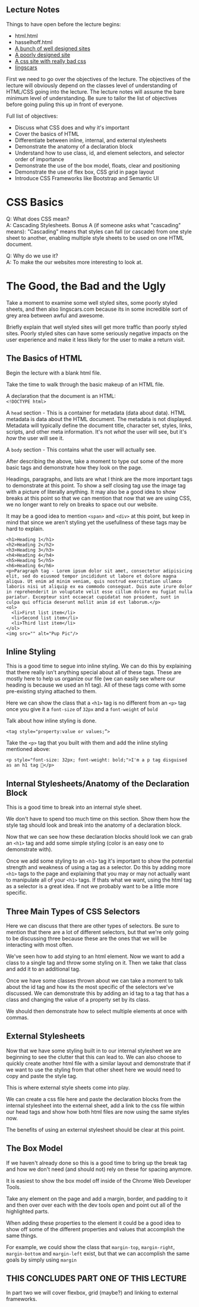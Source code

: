 ## Lecture Notes

Things to have open before the lecture begins:
  - html.html
  - hasselhoff.html
  - [A bunch of well designed sites](http://www.csszengarden.com/)
  - [A poorly designed site](http://www.aliweb.com/)
  - [A css site with really bad css](http://css.maxdesign.com.au/selectutorial/advanced_cascade.htm)
  - [lingscars](https://www.lingscars.com/)


First we need to go over the objectives of the lecture. The objectives of the lecture will obviously depend on the classes level of understanding of HTML/CSS going into the lecture. The lecture notes will assume the bare minimum level of understanding. Be sure to tailor the list of objectives before going puling this up in front of everyone.  


Full list of objectives:  
  - Discuss what CSS does and why it's important
  - Cover the basics of HTML
  - Differentiate between inline, internal, and external stylesheets
  - Demonstrate the anatomy of a declaration block
  - Understand how to use class, id, and element selectors, and selector order of importance
  - Demonstrate the use of the box model, floats, clear and positioning
  - Demonstrate the use of flex box, CSS grid in page layout
  - Introduce CSS Frameworks like Bootstrap and Semantic UI


# CSS Basics
Q: What does CSS mean?  
A: Cascading Stylesheets.
Bonus A (if someone asks what "cascading" means): "Cascading" means that styles can fall (or cascade) from one style sheet to another, enabling multiple style sheets to be used on one HTML document.

Q: Why do we use it?  
A: To make the our websites more interesting to look at.


# The Good, the Bad and the Ugly
Take a moment to examine some well styled sites, some poorly styled sheets, and then also lingscars.com because its in some incredible sort of grey area between awful and awesome.  

Briefly explain that well styled sites will get more traffic than poorly styled sites. Poorly styled sites can have some seriously negative impacts on the user experience and make it less likely for the user to make a return visit.


## The Basics of HTML
Begin the lecture with a blank html file.  

Take the time to walk through the basic makeup of an HTML file.

A declaration that the document is an HTML:  
`<!DOCTYPE html>`  

A `head` section - This is a container for metadata (data about data). HTML metadata is data about the HTML document. The metadata is not displayed. Metadata will typically define the document title, character set, styles, links, scripts, and other meta information. It's not _what_ the user will see, but it's _how_ the user will see it.

A `body` section - This contains what the user will actually see.

After describing the above, take a moment to type out some of the more basic tags and demonstrate how they look on the page.  

Headings, paragraphs, and lists are what I think are the more important tags to demonstrate at this point. To show a self closing tag use the image tag with a picture of literally anything. It may also be a good idea to show breaks at this point so that we can mention that now that we are using CSS, we no longer want to rely on breaks to space out our website.  

It may be a good idea to mention `<span>` and `<div>` at this point, but keep in mind that since we aren't styling yet the usefullness of these tags may be hard to explain.

```
<h1>Heading 1</h1>
<h2>Heading 2</h2>
<h3>Heading 3</h3>
<h4>Heading 4</h4>
<h5>Heading 5</h5>
<h6>Heading 6</h6>
<p>Paragraph tag - Lorem ipsum dolor sit amet, consectetur adipisicing elit, sed do eiusmod tempor incididunt ut labore et dolore magna aliqua. Ut enim ad minim veniam, quis nostrud exercitation ullamco laboris nisi ut aliquip ex ea commodo consequat. Duis aute irure dolor in reprehenderit in voluptate velit esse cillum dolore eu fugiat nulla pariatur. Excepteur sint occaecat cupidatat non proident, sunt in culpa qui officia deserunt mollit anim id est laborum.</p>
<ol>
  <li>First list item</li>
  <li>Second list item</li>
  <li>Third list item</li>
</ol>
<img src="" alt="Pup Pic"/>
```


## Inline Styling

This is a good time to segue into inline styling. We can do this by explaining that there really isn't anything special about all of these tags. These are mostly here to help us organize our file (we can easily see where our heading is because we used an h1 tag). All of these tags come with some pre-existing stying attached to them.  

Here we can show the class that a `<h1>` tag is no different from an `<p>` tag once you give it a `font-size` of `32px` and a `font-weight` of `bold`

Talk about how inline styling is done.

`<tag style="property:value or values;”>`

Take the `<p>` tag that you built with them and add the inline styling mentioned above:  

`<p style="font-size: 32px; font-weight: bold;">I'm a p tag disguised as an h1 tag 🤫</p>`


## Internal Stylesheets/Anatomy of the Declaration Block

This is a good time to break into an internal style sheet.

We don't have to spend too much time on this section. Show them how the style tag should look and break into the anatomy of a declaration block.

Now that we can see how these declaration blocks should look we can grab an `<h1>` tag and add some simple styling (color is an easy one to demonstrate with).

Once we add some styling to an `<h1>` tag it's important to show the potential strength and weakness of using a tag as a selector. Do this by adding more `<h1>` tags to the page and explaining that you may or may not actually want to manipulate all of your `<h1>` tags. If thats what we want, using the html tag as a selector is a great idea. If not we probably want to be a little more specific.


## Three Main Types of CSS Selectors

Here we can discuss that there are other types of selectors. Be sure to mention that there are a lot of different selectors, but that we're only going to be discussing three because these are the ones that we will be interacting with most often.

We've seen how to add stying to an html element. Now we want to add a class to a single tag and throw some styling on it. Then we take that class and add it to an additional tag.

Once we have some classes thrown about we can take a moment to talk about the id tag and how its the most specific of the selectors we've discussed. We can demonstrate this by adding an id tag to a tag that has a class and changing the value of a property set by its class.

We should then demonstrate how to select multiple elements at once with commas.


## External Stylesheets

Now that we have some styling built in to our internal stylesheet we are beginning to see the clutter that this can lead to. We can also choose to quickly create another html file with a similar layout and demonstrate that if we want to use the styling from that other sheet here we would need to copy and paste the style tag.

This is where external style sheets come into play.

We can create a css file here and paste the declaration blocks from the internal stylesheet into the external sheet, add a link to the css file within our head tags and show how both html files are now using the same styles now.

The benefits of using an external stylesheet should be clear at this point.

## The Box Model

If we haven't already done so this is a good time to bring up the break tag and how we don't need (and should not) rely on these for spacing anymore.

It is easiest to show the box model off inside of the Chrome Web Developer Tools.

Take any element on the page and add a margin, border, and padding to it and then over over each with the dev tools open and point out all of the highlighted parts.

When adding these properties to the element it could be a good idea to show off some of the different properties and values that accomplish the same things.

For example, we could show the class that `margin-top`, `margin-right`, `margin-bottom` and `margin-left` exist, but that we can accomplish the same goals by simply using `margin`

## __THIS CONCLUDES PART ONE OF THIS LECTURE__

In part two we will cover flexbox, grid (maybe?) and linking to external frameworks.
